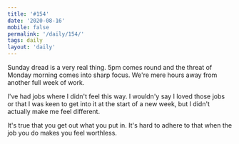 ```yaml
---
title: '#154'
date: '2020-08-16'
mobile: false
permalink: '/daily/154/'
tags: daily
layout: 'daily'
---
```


Sunday dread is a very real thing. 5pm comes round and the threat of Monday morning comes into sharp focus. We're mere hours away from another full week of work.

I've had jobs where I didn't feel this way. I wouldn'y say I loved those jobs or that I was keen to get into it at the start of a new week, but I didn't actually make me feel different.

It's true that you get out what you put in. It's hard to adhere to that when the job you do makes you feel worthless.
